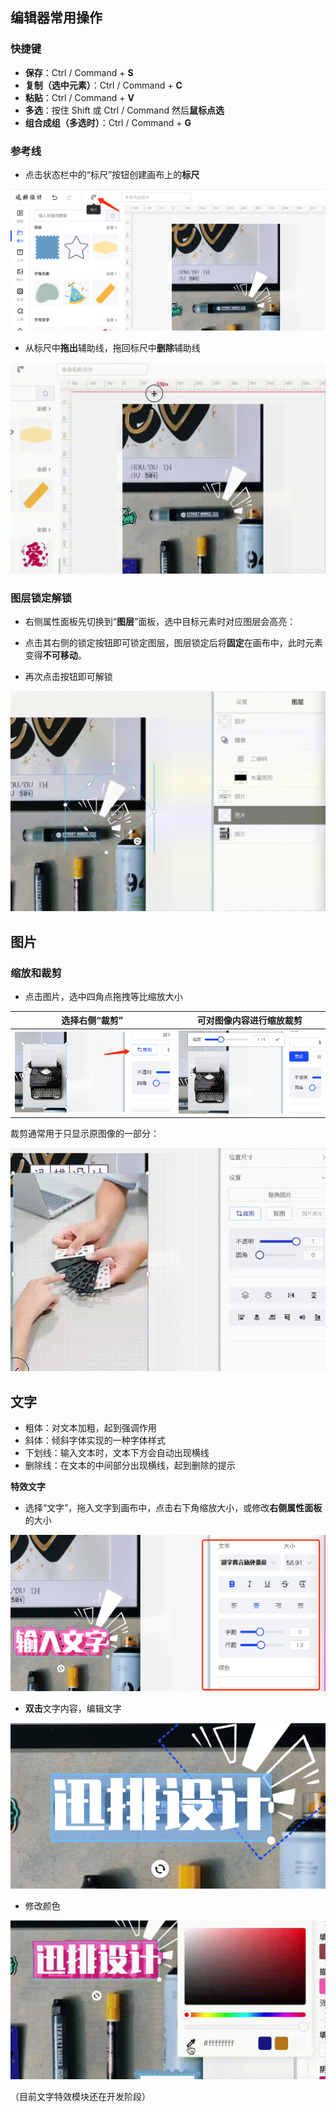 ## 编辑器常用操作

### 快捷键

- **保存**：Ctrl / Command + **S**
- **复制（选中元素）**：Ctrl / Command + **C**
- **粘贴**：Ctrl / Command + **V**
- **多选**：按住 Shift 或 Ctrl / Command 然后**鼠标点选**
- **组合成组（多选时）**：Ctrl / Command + **G**

### 参考线

- 点击状态栏中的“标尺”按钮创建画布上的**标尺**

![](../images/2023-7-17-1689560709852.png)

- 从标尺中**拖出**辅助线，拖回标尺中**删除**辅助线

![](../images/2023-7-17-1689561014327.gif)

### 图层锁定解锁

- 右侧属性面板先切换到“**图层**”面板，选中目标元素时对应图层会高亮：

- 点击其右侧的锁定按钮即可锁定图层，图层锁定后将**固定**在画布中，此时元素变得**不可移动**。

- 再次点击按钮即可解锁

![](../images/2023-7-17-1689569673737.gif)

## 图片

### 缩放和裁剪

- 点击图片，选中四角点拖拽等比缩放大小

| 选择右侧“裁剪” | 可对图像内容进行缩放裁剪 |
| --- | --- |
| ![](../images/2023-7-17-1689562674975.png) | ![](../images/2023-7-17-1689562712814.png) |

裁剪通常用于只显示原图像的一部分：

![](../images/2023-7-17-1689563420932.gif)

## 文字

- 粗体：对文本加粗，起到强调作用
- 斜体：倾斜字体实现的一种字体样式
- 下划线：输入文本时，文本下方会自动出现横线
- 删除线：在文本的中间部分出现横线，起到删除的提示

**特效文字**

- 选择“文字”，拖入文字到画布中，点击右下角缩放大小，或修改**右侧属性面板**的大小

![](../images/2023-7-17-1689564027793.png)

- **双击**文字内容，编辑文字

![](../images/2023-7-17-1689564490519.png)

- 修改颜色

![](../images/2023-7-17-1689564723157.gif)

（目前文字特效模块还在开发阶段）